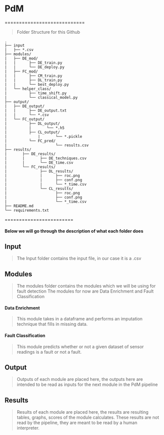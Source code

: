 # PdM
============================

> Folder Structure for this Github

    .
    ├── input
    | 	├── *.csv                   
    ├── modules/
    |	├── DE_mod/
    |	|      ├── DE_train.py
    |	|      └── DE_deploy.py
    |	├── FC_mod/
    |	|      ├── CM_train.py
    |	|      ├── DL_train.py
    |	|      └── best_deploy.py
    |	└── helper_class/       
    |	       ├── time_shift.py
    |	       └── classical_model.py            
    ├── output/
    |	├── DE_output/
    |	|      ├── DE_output.txt
    |	|      └── *.csv
    |	└── FC_output/
    |	       ├── DL_output/
    |	       |       └── *.h5
    |	       ├── CL_output/
    |              |       └── *.pickle
    |	       └── FC_pred/
    |                      └── results.csv                  
    ├── results/
    |       ├── DE_results/
    |       |       ├── DE_techniques.csv
    |       |       └── DE_time.csv
    |       └── FC_results/        
    |               ├── DL_results/
    |               |      ├── roc.png
    |               |      ├── conf.png
    |               |      └── *_time.csv
    |               └── CL_results/    
    |                      ├── roc.png
    |                      ├── conf.png
    |                      └── *_time.csv                           
    ├── README.md
    └── requirements.txt



========================

#### Below we will go through the description of what each folder does

## Input

> The Input folder contains the input file, in our case it is a .csv

## Modules

> The modules folder contains the modules which we will be using for fault detection
> The modules for now are Data Enrichment and Fault Classification

#### Data Enrichment

> This module takes in a dataframe and performs an imputation technique that fills in
> missing data.

#### Fault Classification

> This module predicts whether or not a given dataset of sensor readings is a fault
> or not a fault.

## Output

> Outputs of each module are placed here, the outputs here are intended to be read as inputs for 
> the next module in the PdM pipeline

## Results 

> Results of each module are placed here, the results are resulting tables, graphs, scores of 
> the module calculates. These results are not read by the pipeline, they are meant to be read
> by a human interpreter.
